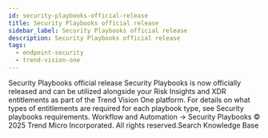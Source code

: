 ```yaml
---
id: security-playbooks-official-release
title: Security Playbooks official release
sidebar_label: Security Playbooks official release
description: Security Playbooks official release
tags:
  - endpoint-security
  - trend-vision-one
---
```


 Security Playbooks official release Security Playbooks is now officially released and can be utilized alongside your Risk Insights and XDR entitlements as part of the Trend Vision One platform. For details on what types of entitlements are required for each playbook type, see Security playbooks requirements. Workflow and Automation → Security Playbooks © 2025 Trend Micro Incorporated. All rights reserved.Search Knowledge Base